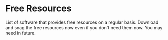 # Free Resources

List of software that provides free resources on a regular basis. Download and snag the free resources now even if you don't need them now. You may need in future.
